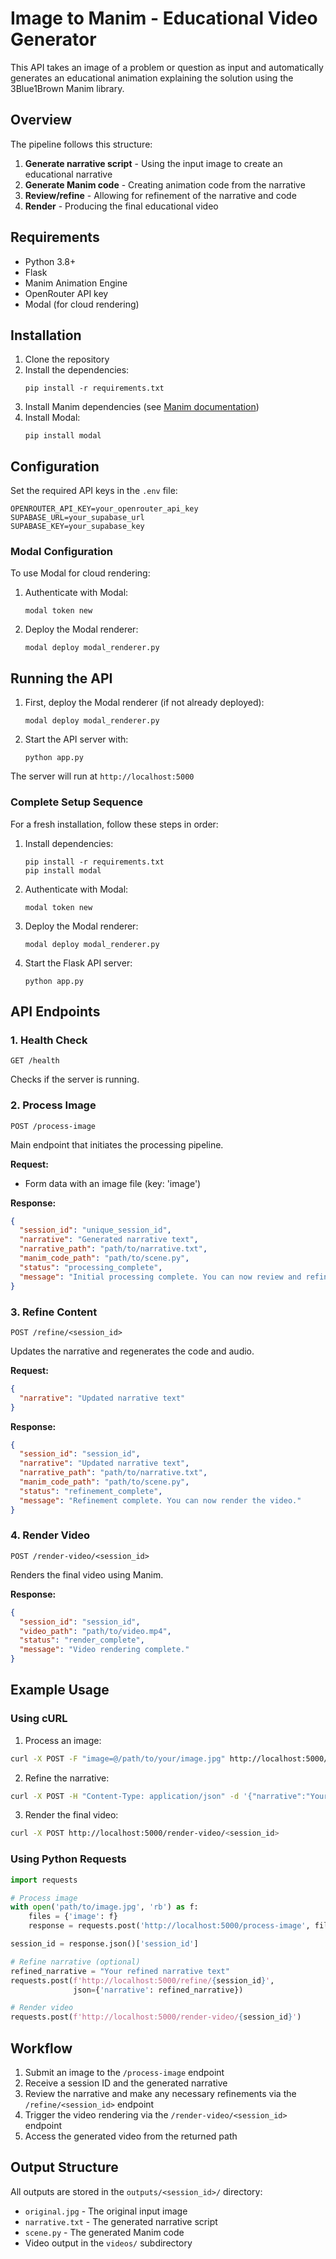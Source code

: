 # Image to Manim - Educational Video Generator

This API takes an image of a problem or question as input and automatically generates an educational animation explaining the solution using the 3Blue1Brown Manim library.

## Overview

The pipeline follows this structure:

1. **Generate narrative script** - Using the input image to create an educational narrative
2. **Generate Manim code** - Creating animation code from the narrative
3. **Review/refine** - Allowing for refinement of the narrative and code
4. **Render** - Producing the final educational video

## Requirements

- Python 3.8+
- Flask
- Manim Animation Engine
- OpenRouter API key
- Modal (for cloud rendering)

## Installation

1. Clone the repository
2. Install the dependencies:
   ```
   pip install -r requirements.txt
   ```
3. Install Manim dependencies (see [Manim documentation](https://docs.manim.community/en/stable/installation.html))
4. Install Modal:
   ```
   pip install modal
   ```

## Configuration

Set the required API keys in the `.env` file:

```
OPENROUTER_API_KEY=your_openrouter_api_key
SUPABASE_URL=your_supabase_url
SUPABASE_KEY=your_supabase_key
```

### Modal Configuration

To use Modal for cloud rendering:

1. Authenticate with Modal:

   ```
   modal token new
   ```

2. Deploy the Modal renderer:
   ```
   modal deploy modal_renderer.py
   ```

## Running the API

1. First, deploy the Modal renderer (if not already deployed):

   ```
   modal deploy modal_renderer.py
   ```

2. Start the API server with:
   ```
   python app.py
   ```

The server will run at `http://localhost:5000`

### Complete Setup Sequence

For a fresh installation, follow these steps in order:

1. Install dependencies:

   ```
   pip install -r requirements.txt
   pip install modal
   ```

2. Authenticate with Modal:

   ```
   modal token new
   ```

3. Deploy the Modal renderer:

   ```
   modal deploy modal_renderer.py
   ```

4. Start the Flask API server:
   ```
   python app.py
   ```

## API Endpoints

### 1. Health Check

```
GET /health
```

Checks if the server is running.

### 2. Process Image

```
POST /process-image
```

Main endpoint that initiates the processing pipeline.

**Request:**

- Form data with an image file (key: 'image')

**Response:**

```json
{
  "session_id": "unique_session_id",
  "narrative": "Generated narrative text",
  "narrative_path": "path/to/narrative.txt",
  "manim_code_path": "path/to/scene.py",
  "status": "processing_complete",
  "message": "Initial processing complete. You can now review and refine."
}
```

### 3. Refine Content

```
POST /refine/<session_id>
```

Updates the narrative and regenerates the code and audio.

**Request:**

```json
{
  "narrative": "Updated narrative text"
}
```

**Response:**

```json
{
  "session_id": "session_id",
  "narrative": "Updated narrative text",
  "narrative_path": "path/to/narrative.txt",
  "manim_code_path": "path/to/scene.py",
  "status": "refinement_complete",
  "message": "Refinement complete. You can now render the video."
}
```

### 4. Render Video

```
POST /render-video/<session_id>
```

Renders the final video using Manim.

**Response:**

```json
{
  "session_id": "session_id",
  "video_path": "path/to/video.mp4",
  "status": "render_complete",
  "message": "Video rendering complete."
}
```

## Example Usage

### Using cURL

1. Process an image:

```bash
curl -X POST -F "image=@/path/to/your/image.jpg" http://localhost:5000/process-image
```

2. Refine the narrative:

```bash
curl -X POST -H "Content-Type: application/json" -d '{"narrative":"Your revised narrative text"}' http://localhost:5000/refine/<session_id>
```

3. Render the final video:

```bash
curl -X POST http://localhost:5000/render-video/<session_id>
```

### Using Python Requests

```python
import requests

# Process image
with open('path/to/image.jpg', 'rb') as f:
    files = {'image': f}
    response = requests.post('http://localhost:5000/process-image', files=files)

session_id = response.json()['session_id']

# Refine narrative (optional)
refined_narrative = "Your refined narrative text"
requests.post(f'http://localhost:5000/refine/{session_id}',
              json={'narrative': refined_narrative})

# Render video
requests.post(f'http://localhost:5000/render-video/{session_id}')
```

## Workflow

1. Submit an image to the `/process-image` endpoint
2. Receive a session ID and the generated narrative
3. Review the narrative and make any necessary refinements via the `/refine/<session_id>` endpoint
4. Trigger the video rendering via the `/render-video/<session_id>` endpoint
5. Access the generated video from the returned path

## Output Structure

All outputs are stored in the `outputs/<session_id>/` directory:

- `original.jpg` - The original input image
- `narrative.txt` - The generated narrative script
- `scene.py` - The generated Manim code
- Video output in the `videos/` subdirectory
